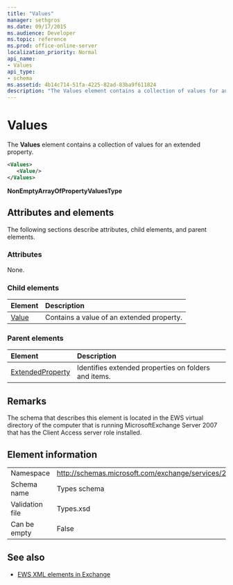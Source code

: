 ```yaml
---
title: "Values"
manager: sethgros
ms.date: 09/17/2015
ms.audience: Developer
ms.topic: reference
ms.prod: office-online-server
localization_priority: Normal
api_name:
- Values
api_type:
- schema
ms.assetid: 4b14c714-51fa-4225-82ad-83ba9f611824
description: "The Values element contains a collection of values for an extended property."
---
```


# Values

The **Values** element contains a collection of values for an extended property. 
  
```xml
<Values>
   <Value/>
</Values>
```

**NonEmptyArrayOfPropertyValuesType**

## Attributes and elements

The following sections describe attributes, child elements, and parent elements.
  
### Attributes

None.
  
### Child elements

|**Element**|**Description**|
|:-----|:-----|
|[Value](value.md) <br/> |Contains a value of an extended property.  <br/> |
   
### Parent elements

|**Element**|**Description**|
|:-----|:-----|
|[ExtendedProperty](extendedproperty.md) <br/> |Identifies extended properties on folders and items.  <br/> |
   
## Remarks

The schema that describes this element is located in the EWS virtual directory of the computer that is running MicrosoftExchange Server 2007 that has the Client Access server role installed.
  
## Element information

|||
|:-----|:-----|
|Namespace  <br/> |http://schemas.microsoft.com/exchange/services/2006/types  <br/> |
|Schema name  <br/> |Types schema  <br/> |
|Validation file  <br/> |Types.xsd  <br/> |
|Can be empty  <br/> |False  <br/> |
   
## See also

- [EWS XML elements in Exchange](ews-xml-elements-in-exchange.md)

